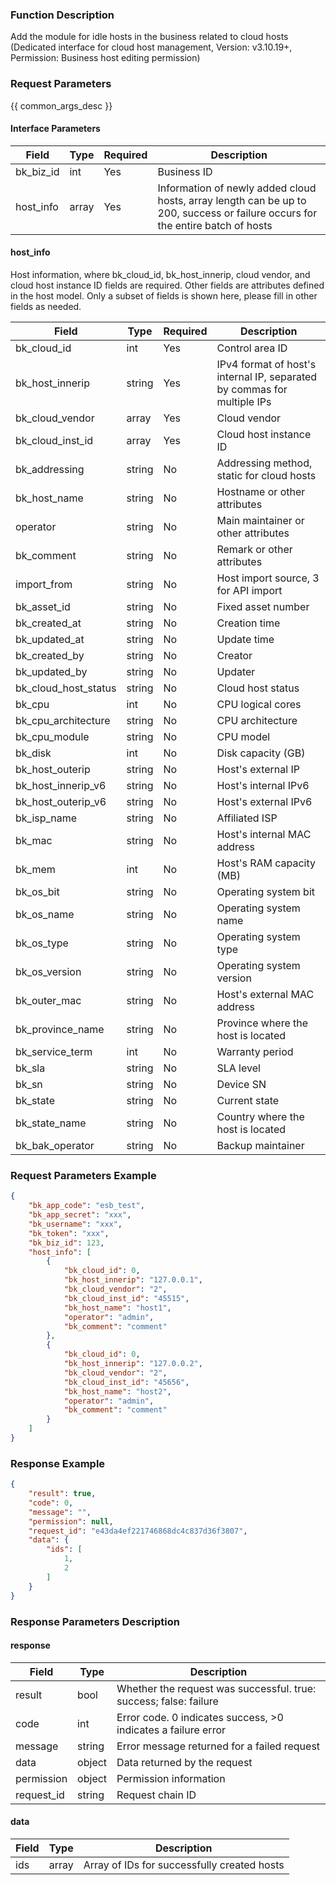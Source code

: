 ### Function Description

Add the module for idle hosts in the business related to cloud hosts (Dedicated interface for cloud host management, Version: v3.10.19+, Permission: Business host editing permission)

### Request Parameters

{{ common_args_desc }}

#### Interface Parameters

| Field     | Type  | Required | Description                                                  |
| --------- | ----- | -------- | ------------------------------------------------------------ |
| bk_biz_id | int   | Yes      | Business ID                                                  |
| host_info | array | Yes      | Information of newly added cloud hosts, array length can be up to 200, success or failure occurs for the entire batch of hosts |

#### host_info

Host information, where bk_cloud_id, bk_host_innerip, cloud vendor, and cloud host instance ID fields are required. Other fields are attributes defined in the host model. Only a subset of fields is shown here, please fill in other fields as needed.

| Field                | Type   | Required | Description                                                  |
| -------------------- | ------ | -------- | ------------------------------------------------------------ |
| bk_cloud_id          | int    | Yes      | Control area ID                                              |
| bk_host_innerip      | string | Yes      | IPv4 format of host's internal IP, separated by commas for multiple IPs |
| bk_cloud_vendor      | array  | Yes      | Cloud vendor                                                 |
| bk_cloud_inst_id     | array  | Yes      | Cloud host instance ID                                       |
| bk_addressing        | string | No       | Addressing method, static for cloud hosts                    |
| bk_host_name         | string | No       | Hostname or other attributes                                 |
| operator             | string | No       | Main maintainer or other attributes                          |
| bk_comment           | string | No       | Remark or other attributes                                   |
| import_from          | string | No       | Host import source, 3 for API import                         |
| bk_asset_id          | string | No       | Fixed asset number                                           |
| bk_created_at        | string | No       | Creation time                                                |
| bk_updated_at        | string | No       | Update time                                                  |
| bk_created_by        | string | No       | Creator                                                      |
| bk_updated_by        | string | No       | Updater                                                      |
| bk_cloud_host_status | string | No       | Cloud host status                                            |
| bk_cpu               | int    | No       | CPU logical cores                                            |
| bk_cpu_architecture  | string | No       | CPU architecture                                             |
| bk_cpu_module        | string | No       | CPU model                                                    |
| bk_disk              | int    | No       | Disk capacity (GB)                                           |
| bk_host_outerip      | string | No       | Host's external IP                                           |
| bk_host_innerip_v6   | string | No       | Host's internal IPv6                                         |
| bk_host_outerip_v6   | string | No       | Host's external IPv6                                         |
| bk_isp_name          | string | No       | Affiliated ISP                                               |
| bk_mac               | string | No       | Host's internal MAC address                                  |
| bk_mem               | int    | No       | Host's RAM capacity (MB)                                     |
| bk_os_bit            | string | No       | Operating system bit                                         |
| bk_os_name           | string | No       | Operating system name                                        |
| bk_os_type           | string | No       | Operating system type                                        |
| bk_os_version        | string | No       | Operating system version                                     |
| bk_outer_mac         | string | No       | Host's external MAC address                                  |
| bk_province_name     | string | No       | Province where the host is located                           |
| bk_service_term      | int    | No       | Warranty period                                              |
| bk_sla               | string | No       | SLA level                                                    |
| bk_sn                | string | No       | Device SN                                                    |
| bk_state             | string | No       | Current state                                                |
| bk_state_name        | string | No       | Country where the host is located                            |
| bk_bak_operator      | string | No       | Backup maintainer                                            |

### Request Parameters Example

```json
{
    "bk_app_code": "esb_test",
    "bk_app_secret": "xxx",
    "bk_username": "xxx",
    "bk_token": "xxx",
    "bk_biz_id": 123,
    "host_info": [
        {
            "bk_cloud_id": 0,
            "bk_host_innerip": "127.0.0.1",
            "bk_cloud_vendor": "2",
            "bk_cloud_inst_id": "45515",
            "bk_host_name": "host1",
            "operator": "admin",
            "bk_comment": "comment"
        },
        {
            "bk_cloud_id": 0,
            "bk_host_innerip": "127.0.0.2",
            "bk_cloud_vendor": "2",
            "bk_cloud_inst_id": "45656",
            "bk_host_name": "host2",
            "operator": "admin",
            "bk_comment": "comment"
        }
    ]
}
```

### Response Example

```json
{
    "result": true,
    "code": 0,
    "message": "",
    "permission": null,
    "request_id": "e43da4ef221746868dc4c837d36f3807",
    "data": {
        "ids": [
            1,
            2
        ]
    }
}
```

### Response Parameters Description

#### response

| Field       | Type   | Description                                                  |
| ---------- | ------ | ------------------------------------------------------------ |
| result     | bool   | Whether the request was successful. true: success; false: failure |
| code       | int    | Error code. 0 indicates success, >0 indicates a failure error |
| message    | string | Error message returned for a failed request                  |
| data       | object | Data returned by the request                                 |
| permission | object | Permission information                                       |
| request_id | string | Request chain ID                                             |

#### data

| Field | Type  | Description                                 |
| ----- | ----- | ------------------------------------------- |
| ids   | array | Array of IDs for successfully created hosts |